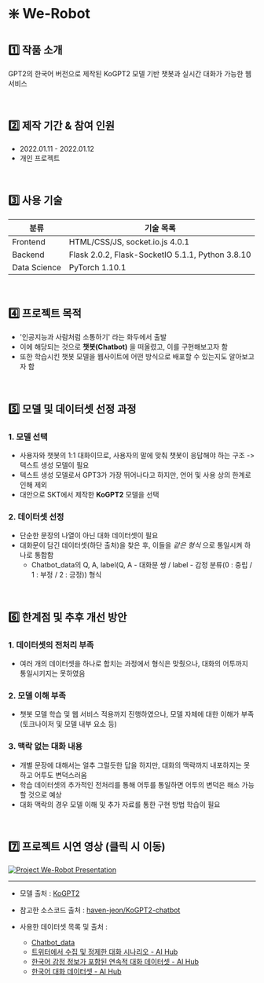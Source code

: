 # ❇️ We-Robot

## 1️⃣ 작품 소개

GPT2의 한국어 버전으로 제작된 KoGPT2 모델 기반 챗봇과 실시간 대화가 가능한 웹 서비스

<br/>

## 2️⃣ 제작 기간 & 참여 인원

- 2022.01.11 - 2022.01.12
- 개인 프로젝트

<br/>

## 3️⃣ 사용 기술

| 분류         | 기술 목록                                        |
| ------------ | ------------------------------------------------ |
| Frontend     | HTML/CSS/JS, socket.io.js 4.0.1                  |
| Backend      | Flask 2.0.2, Flask-SocketIO 5.1.1, Python 3.8.10 |
| Data Science | PyTorch 1.10.1                                   |

<br/>

## 4️⃣ 프로젝트 목적

- '인공지능과 사람처럼 소통하기' 라는 화두에서 출발
- 이에 해당되는 것으로 **챗봇(Chatbot)** 을 떠올렸고, 이를 구현해보고자 함
- 또한 학습시킨 챗봇 모델을 웹사이트에 어떤 방식으로 배포할 수 있는지도 알아보고자 함

<br/>

## 5️⃣ 모델 및 데이터셋 선정 과정

### 1. 모델 선택

- 사용자와 챗봇의 1:1 대화이므로, 사용자의 말에 맞춰 챗봇이 응답해야 하는 구조 -> 텍스트 생성 모델이 필요
- 텍스트 생성 모델로서 GPT3가 가장 뛰어나다고 하지만, 언어 및 사용 상의 한계로 인해 제외
- 대안으로 SKT에서 제작한 **KoGPT2** 모델을 선택

### 2. 데이터셋 선정

- 단순한 문장의 나열이 아닌 대화 데이터셋이 필요
- 대화문이 담긴 데이터셋(하단 출처)을 찾은 후, 이들을 _같은 형식_ 으로 통일시켜 하나로 통합함
  - Chatbot_data의 Q, A, label(Q, A - 대화문 쌍 / label - 감정 분류(0 : 중립 / 1 : 부정 / 2 : 긍정)) 형식

<br/>

## 6️⃣ 한계점 및 추후 개선 방안

### 1. 데이터셋의 전처리 부족

- 여러 개의 데이터셋을 하나로 합치는 과정에서 형식은 맞췄으나, 대화의 어투까지 통일시키지는 못하였음

### 2. 모델 이해 부족

- 챗봇 모델 학습 및 웹 서비스 적용까지 진행하였으나, 모델 자체에 대한 이해가 부족(토크나이저 및 모델 내부 요소 등)

### 3. 맥락 없는 대화 내용

- 개별 문장에 대해서는 얼추 그럴듯한 답을 하지만, 대화의 맥락까지 내포하지는 못하고 어투도 변덕스러움
- 학습 데이터셋의 추가적인 전처리를 통해 어투를 통일하면 어투의 변덕은 해소 가능할 것으로 예상
- 대화 맥락의 경우 모델 이해 및 추가 자료를 통한 구현 방법 학습이 필요

<br/>

## 7️⃣ 프로젝트 시연 영상 (클릭 시 이동)

[![Project We-Robot Presentation](https://user-images.githubusercontent.com/73585246/162379880-951de908-9e3b-4db9-9abe-f1b7259556fc.png)](https://youtu.be/6PP1fJyWq3U)

---

- 모델 출처 : [KoGPT2](https://github.com/SKT-AI/KoGPT2)

- 참고한 소스코드 출처 : [haven-jeon/KoGPT2-chatbot](https://github.com/haven-jeon/KoGPT2-chatbot)

- 사용한 데이터셋 목록 및 출처 :
  - [Chatbot_data](https://github.com/songys/Chatbot_data)
  - [트위터에서 수집 및 정제한 대화 시나리오 - AI Hub](https://aihub.or.kr/opendata/keti-data/recognition-laguage/KETI-02-008)
  - [한국어 감정 정보가 포함된 연속적 대화 데이터셋 - AI Hub](https://aihub.or.kr/opendata/keti-data/recognition-laguage/KETI-02-010)
  - [한국어 대화 데이터셋 - AI Hub](https://aihub.or.kr/opendata/keti-data/recognition-laguage/KETI-02-011)
